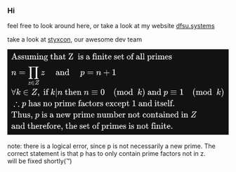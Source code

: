 ### Hi 

feel free to look around here, or take a look at my website [dfsu.systems](http://dfsu.systems)

take a look at [styxcon](https://styxcon.com), our awesome dev team

![](prime_proof.png)

note: there is a logical error, since p is not necessarily a new prime.
The correct statement is that p has to only contain prime factors not in z.<br>
will be fixed shortly(™)
